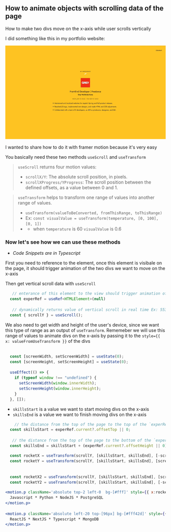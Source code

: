 ## How to animate objects with scrolling data of the page 

How to make two divs move on the x-axis while user scrolls vertically 

I did something like this in my portfolio website:

![Scroll Animation Demo](https://github.com/abroroo/til/blob/main/Framer%20Motion/scrollDemo.gif?raw=true)

I wanted to share how to do it with framer motion because it's very easy

You basically need these two methods `useScroll` and `useTransform`

> `useScroll` returns four motion values:
>  - `scrollX/Y`: The absolute scroll position, in pixels.
>  - `scrollXProgress/YProgress`: The scroll position between the defined offsets, as a value between 0 and 1.


> `useTransform` helps to transform one range of values into another range of values.
> - `useTransform(valueToBeConverted, fromThisRange, toThisRange)`
> - Ex: `const visualValue = useTransform(temperature, [0, 100], [0, 1])`
> - - when `temperature` is 60 `visualValue` is 0.6 



### Now let's see how we can use these methods
- _Code Snippets are in Typescript_

First you need to reference to the element, once this element is visibale on the page, it should trigger animation of the two divs we want to move on the x-axis 

Then get vertical scroll data with `useScroll`

```typescript
   // enterance of this element to the view should trigger animation of two divs on the x-axis
  const experRef = useRef<HTMLElement>(null)

   // dynamically returns value of vertical scroll in real time Ex: 553 pixels from the top of the page
  const { scrollY } = useScroll();

```


We also need to get width and height of the user's device, since we want this type of range as an output of  `useTransform`. Rememeber we will use this range of values to animate divs on the x-axis by passing it to the `style={{ x: valueFromUseTransform }}` of the divs

```typescript

  const [screenWidth, setScreenWidth] = useState(0);
  const [screenHeight, setScreenHeight] = useState(0);

  useEffect(() => {
    if (typeof window !== "undefined") {
      setScreenWidth(window.innerWidth);
      setScreenHeight(window.innerHeight);
    }
  }, []);

```

 - `skillsStart` is a value we want to start moving divs on the x-axis
 - `skillsEnd` is a value we want to finish moving divs on the x-axis

```typescript
    // the distance from the top of the page to the top of the `experRef` element.
  const skillsStart = experRef.current?.offsetTop || 0;

   // the distance from the top of the page to the bottom of the `experRef` element.
  const skillsEnd = skillsStart + (experRef.current?.offsetHeight || 0);

```



```typescript
  const rocketX = useTransform(scrollY, [skillsStart, skillsEnd], [-screenWidth, screenWidth]);
  const rocketY = useTransform(scrollY, [skillsStart, skillsEnd], [screenHeight, -screenHeight]);


  const rocketX2 = useTransform(scrollY, [skillsStart, skillsEnd], [screenWidth, -screenWidth]);
  const rocketY2 = useTransform(scrollY, [skillsStart, skillsEnd], [-screenHeight, screenHeight]);

```






```jsx
<motion.p className='absolute top-2 left-0  bg-[#fff]' style={{ x:rocketX,  rotate: 0 }}>
  Javascript * Python * NodeJS * PostgreSQL
</motion.p>

<motion.p className='absolute left-20 top-[96px] bg-[#fff42d]' style={{ x: rocketX2,  rotate: 0, }}>
  ReactJS * NextJS * Typescript * MongoDB
</motion.p>

```
